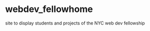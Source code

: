 webdev_fellowhome
=================

site to display students and projects of the NYC web dev fellowship
